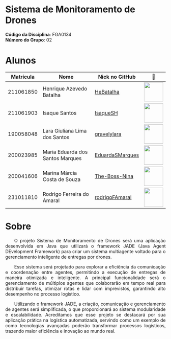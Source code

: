 # **Sistema de Monitoramento de Drones**

**Código da Disciplina**: FGA0134<br>
**Número do Grupo**: 02<br>

# **Alunos**
| Matrícula | Nome                                      | Nick no GitHub                                          |                                    📸                                      |
| :-------: | ----------------------------------------- | ------------------------------------------------------- | :-----------------------------------------------------------------------:  |
| 211061850 | Henrique Azevedo Batalha                  | [HeBatalha](https://github.com/HeBatalha)               | <img src="https://avatars.githubusercontent.com/u/101186218?v=4" width=60> |
| 211061903 | Isaque Santos                             | [IsaqueSH](https://github.com/IsaqueSH)                 | <img src="https://avatars.githubusercontent.com/u/101431986?v=4" width=60> |
| 190058048 | Lara Giuliana Lima dos Santos             | [gravelylara](https://github.com/gravelylara)           | <img src="https://avatars.githubusercontent.com/u/118694498?v=4" width=60> |
| 200023985 | Maria Eduarda dos Santos Marques          | [EduardaSMarques](https://github.com/EduardaSMarques)   | <img src="https://avatars.githubusercontent.com/u/79334692?v=4" width=60>  |
| 200041606 | Marina Márcia Costa de Souza              | [The-Boss-Nina](https://github.com/The-Boss-Nina)       | <img src="https://avatars.githubusercontent.com/u/58699832?v=4" width=60>  |
| 231011810 | Rodrigo Ferreira do Amaral                | [rodrigoFAmaral](https://github.com/rodrigoFAmaral)     | <img src="https://avatars.githubusercontent.com/u/28201919?v=4" width=60>  |

# **Sobre** 
<p align="justify">
&emsp;&emsp;O projeto Sistema de Monitoramento de Drones será uma aplicação desenvolvida em Java que utilizará o framework JADE (Java Agent DEvelopment Framework) para criar um sistema multiagente voltado para o gerenciamento inteligente de entregas por drones. 
</p>
<p align="justify">
&emsp;&emsp;Esse sistema será projetado para explorar a eficiência da comunicação e coordenação entre agentes, permitindo a execução de entregas de maneira otimizada e inteligente. A principal funcionalidade será o gerenciamento de múltiplos agentes que colaborarão em tempo real para distribuir tarefas, otimizar rotas e lidar com imprevistos, garantindo alto desempenho no processo logístico.
</p>
<p align="justify">
&emsp;&emsp;Utilizando o framework JADE, a criação, comunicação e gerenciamento de agentes será simplificada, o que proporcionará ao sistema modularidade e escalabilidade. Acreditamos que esse projeto se destacará por sua aplicação prática na logística automatizada, servindo como um exemplo de como tecnologias avançadas poderão transformar processos logísticos, trazendo maior eficiência e inovação ao mundo real.
</p>
